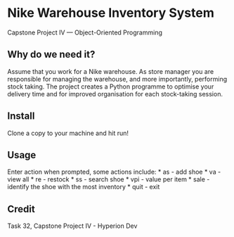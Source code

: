 # Nike Warehouse Inventory System
Capstone Project IV — Object-Oriented Programming

## Why do we need it?
Assume that you work for a Nike warehouse. As store manager you are responsible for managing the warehouse, and more importantly, performing stock taking. The project creates a Python programme to optimise your delivery time and for improved organisation for each stock-taking session.

## Install
Clone a copy to your machine and hit run!

## Usage
Enter action when prompted, some actions include:
    * as - add shoe
    * va - view all
    * re - restock
    * ss - search shoe
    * vpi - value per item
    * sale - identify the shoe with the most inventory
    * quit - exit

## Credit
Task 32, Capstone Project IV - Hyperion Dev